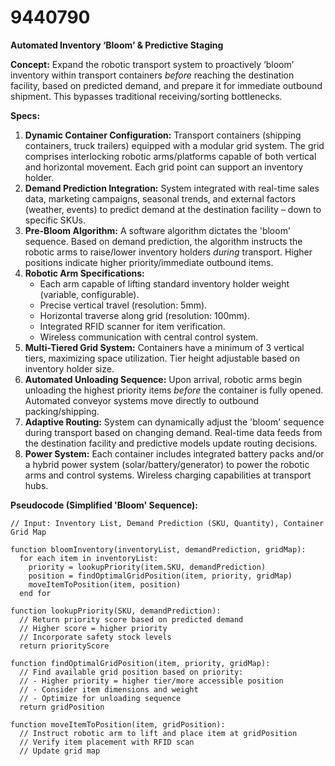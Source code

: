 # 9440790

**Automated Inventory ‘Bloom’ & Predictive Staging**

**Concept:** Expand the robotic transport system to proactively ‘bloom’ inventory within transport containers *before* reaching the destination facility, based on predicted demand, and prepare it for immediate outbound shipment. This bypasses traditional receiving/sorting bottlenecks.

**Specs:**

1.  **Dynamic Container Configuration:** Transport containers (shipping containers, truck trailers) equipped with a modular grid system.  The grid comprises interlocking robotic arms/platforms capable of both vertical and horizontal movement.  Each grid point can support an inventory holder.
2.  **Demand Prediction Integration:**  System integrated with real-time sales data, marketing campaigns, seasonal trends, and external factors (weather, events) to predict demand at the destination facility – down to specific SKUs.
3.  **Pre-Bloom Algorithm:** A software algorithm dictates the 'bloom' sequence.  Based on demand prediction, the algorithm instructs the robotic arms to raise/lower inventory holders *during* transport. Higher positions indicate higher priority/immediate outbound items.
4.  **Robotic Arm Specifications:**
    *   Each arm capable of lifting standard inventory holder weight (variable, configurable).
    *   Precise vertical travel (resolution: 5mm).
    *   Horizontal traverse along grid (resolution: 100mm).
    *   Integrated RFID scanner for item verification.
    *   Wireless communication with central control system.
5.  **Multi-Tiered Grid System:**  Containers have a minimum of 3 vertical tiers, maximizing space utilization. Tier height adjustable based on inventory holder size.
6.  **Automated Unloading Sequence:** Upon arrival, robotic arms begin unloading the highest priority items *before* the container is fully opened.  Automated conveyor systems move directly to outbound packing/shipping.
7.  **Adaptive Routing:** System can dynamically adjust the 'bloom' sequence during transport based on changing demand. Real-time data feeds from the destination facility and predictive models update routing decisions.
8.  **Power System:** Each container includes integrated battery packs and/or a hybrid power system (solar/battery/generator) to power the robotic arms and control systems. Wireless charging capabilities at transport hubs.

**Pseudocode (Simplified 'Bloom' Sequence):**

```
// Input: Inventory List, Demand Prediction (SKU, Quantity), Container Grid Map

function bloomInventory(inventoryList, demandPrediction, gridMap):
  for each item in inventoryList:
    priority = lookupPriority(item.SKU, demandPrediction)
    position = findOptimalGridPosition(item, priority, gridMap)
    moveItemToPosition(item, position)
  end for

function lookupPriority(SKU, demandPrediction):
  // Return priority score based on predicted demand
  // Higher score = higher priority
  // Incorporate safety stock levels
  return priorityScore

function findOptimalGridPosition(item, priority, gridMap):
  // Find available grid position based on priority:
  // - Higher priority = higher tier/more accessible position
  // - Consider item dimensions and weight
  // - Optimize for unloading sequence
  return gridPosition

function moveItemToPosition(item, gridPosition):
  // Instruct robotic arm to lift and place item at gridPosition
  // Verify item placement with RFID scan
  // Update grid map
```